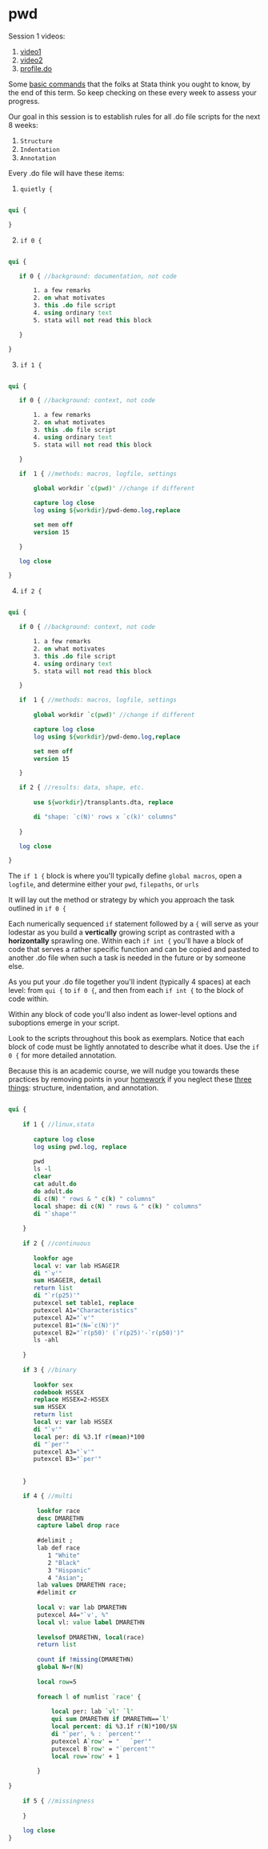 
# pwd

Session 1 videos: 

1. [video1](https://www.dropbox.com/s/lvbn9c2xle8qpln/pwd1.mp4?dl=0?raw=1) 
2. [video2](https://www.dropbox.com/s/swq5a16dvyd2wz5/pwd2.mp4?dl=0?raw=1)
3. [profile.do](https://jhjhm.zoom.us/rec/share/5HbRh5ALkXawkMaSsITWGJnPN3vZZJWVp9EjxgFXZiGkduS2S55VgmBTl1Bf88PD.D2VIFqpidjNeh7A8?startTime=1680959893000)

Some [basic commands](https://www.stata.com/manuals13/u27.pdf) that the folks at Stata think you ought to know, by the end of this term. So keep checking on these every week to assess your progress.

Our goal in this session is to establish rules for all .do file scripts for the next 8 weeks:

1. `Structure`
2. `Indentation`
3. `Annotation`

Every .do file will have these items:

1. `quietly {`

```stata

qui {

}

```

2. `if 0 {`

```stata

qui {

   if 0 { //background: documentation, not code

       1. a few remarks
       2. on what motivates
       3. this .do file script
       4. using ordinary text
       5. stata will not read this block

   }

}
```

3. `if 1 {`

```stata

qui {

   if 0 { //background: context, not code

       1. a few remarks
       2. on what motivates
       3. this .do file script
       4. using ordinary text
       5. stata will not read this block

   }

   if  1 { //methods: macros, logfile, settings
       
       global workdir `c(pwd)' //change if different

       capture log close
       log using ${workdir}/pwd-demo.log,replace

       set mem off
       version 15

   }

   log close 

}
```

4. `if 2 {`

```stata

qui {

   if 0 { //background: context, not code

       1. a few remarks
       2. on what motivates
       3. this .do file script
       4. using ordinary text
       5. stata will not read this block

   }

   if  1 { //methods: macros, logfile, settings
       
       global workdir `c(pwd)' //change if different

       capture log close
       log using ${workdir}/pwd-demo.log,replace

       set mem off
       version 15

   }

   if 2 { //results: data, shape, etc.
       
       use ${workdir}/transplants.dta, replace

       di "shape: `c(N)' rows x `c(k)' columns"
       
   }

   log close 

}
```

The `if 1 {` block is where you'll typically define `global macros`, open a `logfile`, and determine either your `pwd`, `filepaths`, or `urls` 

It will lay out the method or strategy by which you approach the task outlined in `if 0 {`

Each numerically sequenced `if` statement followed by a `{` will serve as your lodestar as you build a **vertically** growing script as contrasted with a **horizontally** sprawling one. Within each `if int {` you'll have a block of code that serves a rather specific function and can be copied and pasted to another .do file when such a task is needed in the future or by someone else.

As you put your .do file together you'll indent (typically 4 spaces) at each level: from `qui {` to `if 0 {`, and then from each `if int {` to the block of code within.

Within any block of code you'll also indent as lower-level options and suboptions emerge in your script.

Look to the scripts throughout this book as exemplars. Notice that each block of code must be lightly annotated to describe what it does. Use the `if 0 {` for more detailed annotation. 

Because this is an academic course, we will nudge you towards these practices by removing points in your [homework](hw1.md) if you neglect these [three things](dofilestructure.pdf): structure, indentation, and annotation.

```stata

qui {
    
    if 1 { //linux,stata
    
       capture log close
       log using pwd.log, replace 
    
       pwd
       ls -l
       clear
       cat adult.do
       do adult.do 
       di c(N) " rows & " c(k) " columns"
       local shape: di c(N) " rows & " c(k) " columns"
       di "`shape'"
                
    }
    
    if 2 { //continuous
    
       lookfor age
       local v: var lab HSAGEIR 
       di "`v'"
       sum HSAGEIR, detail
       return list
       di "`r(p25)'"
       putexcel set table1, replace 
       putexcel A1="Characteristics"
       putexcel A2="`v'"
       putexcel B1="(N=`c(N)')"
       putexcel B2="`r(p50)' (`r(p25)'-`r(p50)')"
       ls -ahl
        
    }
    
    if 3 { //binary
    
       lookfor sex
       codebook HSSEX 
       replace HSSEX=2-HSSEX 
       sum HSSEX
       return list 
       local v: var lab HSSEX
       di "`v'"
       local per: di %3.1f r(mean)*100
       di "`per'"
       putexcel A3="`v'"
       putexcel B3="`per'"
        
        
    }

    if 4 { //multi
        
        lookfor race 
        desc DMARETHN
        capture label drop race 
        
        #delimit ;
        lab def race 
           1 "White" 
           2 "Black"
           3 "Hispanic"
           4 "Asian";
        lab values DMARETHN race; 
        #delimit cr
        
        local v: var lab DMARETHN
        putexcel A4="`v', %"
        local vl: value label DMARETHN
        
        levelsof DMARETHN, local(race)  
        return list 
        
        count if !missing(DMARETHN)
        global N=r(N)
        
        local row=5
        
        foreach l of numlist `race' {
    
            local per: lab `vl' `l'
            qui sum DMARETHN if DMARETHN==`l'
            local percent: di %3.1f r(N)*100/$N
            di "`per', % : `percent'"
            putexcel A`row' = "   `per'"
            putexcel B`row' = "`percent'"
            local row=`row' + 1
            
        }    
        
}
    
    if 5 { //missingness
        
    }
    
    log close
}

```
